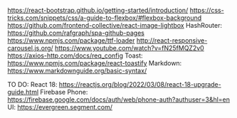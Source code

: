 https://react-bootstrap.github.io/getting-started/introduction/
https://css-tricks.com/snippets/css/a-guide-to-flexbox/#flexbox-background
https://github.com/frontend-collective/react-image-lightbox
HashRouter: https://github.com/rafgraph/spa-github-pages
https://www.npmjs.com/package/ttf-loader
http://react-responsive-carousel.js.org/
https://www.youtube.com/watch?v=fN25fMQZ2v0
https://axios-http.com/docs/req_config
Toast: https://www.npmjs.com/package/react-toastify
Markdown: https://www.markdownguide.org/basic-syntax/

TO DO:
React 18: https://reactjs.org/blog/2022/03/08/react-18-upgrade-guide.html
Firebase Phone: https://firebase.google.com/docs/auth/web/phone-auth?authuser=3&hl=en
UI: https://evergreen.segment.com/
